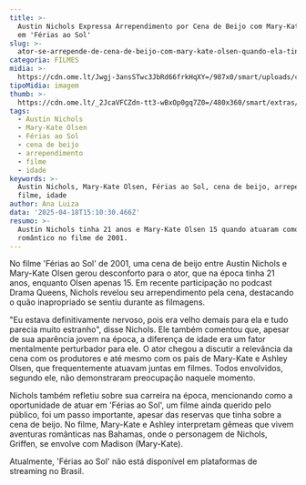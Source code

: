 ```yaml
---
title: >-
  Austin Nichols Expressa Arrependimento por Cena de Beijo com Mary-Kate Olsen
  em 'Férias ao Sol'
slug: >-
  ator-se-arrepende-de-cena-de-beijo-com-mary-kate-olsen-quando-ela-tinha-15-anos
categoria: FILMES
midia: >-
  https://cdn.ome.lt/Jwgj-3ansSTwc3JbRd66frkHqXY=/987x0/smart/uploads/conteudo/fotos/nichols.jpg
tipoMidia: imagem
thumb: >-
  https://cdn.ome.lt/_2JcaVFCZdn-tt3-wBxOp0gq7Z0=/480x360/smart/extras/conteudos/nichols.jpg
tags:
  - Austin Nichols
  - Mary-Kate Olsen
  - Férias ao Sol
  - cena de beijo
  - arrependimento
  - filme
  - idade
keywords: >-
  Austin Nichols, Mary-Kate Olsen, Férias ao Sol, cena de beijo, arrependimento,
  filme, idade
author: Ana Luiza
data: '2025-04-18T15:10:30.466Z'
resumo: >-
  Austin Nichols tinha 21 anos e Mary-Kate Olsen 15 quando atuaram como par
  romântico no filme de 2001.
---
```


No filme 'Férias ao Sol' de 2001, uma cena de beijo entre Austin Nichols e Mary-Kate Olsen gerou desconforto para o ator, que na época tinha 21 anos, enquanto Olsen apenas 15. Em recente participação no podcast Drama Queens, Nichols revelou seu arrependimento pela cena, destacando o quão inapropriado se sentiu durante as filmagens.

"Eu estava definitivamente nervoso, pois era velho demais para ela e tudo parecia muito estranho", disse Nichols. Ele também comentou que, apesar de sua aparência jovem na época, a diferença de idade era um fator mentalmente perturbador para ele. O ator chegou a discutir a relevância da cena com os produtores e até mesmo com os pais de Mary-Kate e Ashley Olsen, que frequentemente atuavam juntas em filmes. Todos envolvidos, segundo ele, não demonstraram preocupação naquele momento.

Nichols também refletiu sobre sua carreira na época, mencionando como a oportunidade de atuar em 'Férias ao Sol', um filme ainda querido pelo público, foi um passo importante, apesar das reservas que tinha sobre a cena de beijo. No filme, Mary-Kate e Ashley interpretam gêmeas que vivem aventuras românticas nas Bahamas, onde o personagem de Nichols, Griffen, se envolve com Madison (Mary-Kate).

Atualmente, 'Férias ao Sol' não está disponível em plataformas de streaming no Brasil.
